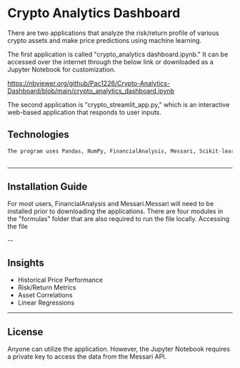# Crypto Analytics Dashboard

There are two applications that analyze the risk/return profile of various crypto assets and make price predictions using machine learning.

The first application is called "crypto_analytics dashboard.ipynb." It can be accessed over the internet through the below link or downloaded as a Jupyter Notebook for customization.

https://nbviewer.org/github/Pac1226/Crypto-Analytics-Dashboard/blob/main/crypto_analytics_dashboard.ipynb

The second application is "crypto_streamlit_app.py," which is an interactive web-based application that responds to user inputs.

## Technologies

```python
The program uses Pandas, NumPy, FinancialAnalysis, Messari, Scikit-learn, hvPlot, Matplotlib, and sevaral custom built functions.
  
```
---

## Installation Guide

For most users, FinancialAnalysis and Messari.Messari will need to be installed prior to downloading the applications. There are four modules in the "formulas" folder that are also required to run the file locally. Accessing the file

--

## Insights

* Historical Price Performance
* Risk/Return Metrics
* Asset Correlations
* Linear Regressions

---

## License

Anyone can utilize the application. However, the Jupyter Notebook requires a private key to access the data from the Messari API.
